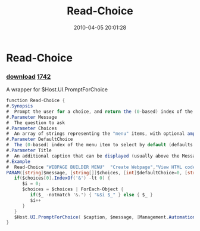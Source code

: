 ﻿---
pid:            1740
parent:         0
children:       1742
poster:         Joel Bennett
title:          Read-Choice
date:           2010-04-05 20:01:28
description:    A wrapper for $Host.UI.PromptForChoice
format:         csharp
---

# Read-Choice

### [download](1740.cs)  [1742](1742.md)

A wrapper for $Host.UI.PromptForChoice

```csharp
function Read-Choice {
#.Synopsis
#  Prompt the user for a choice, and return the (0-based) index of the selected item
#.Parameter Message
#  The question to ask
#.Parameter Choices
#  An array of strings representing the "menu" items, with optional ampersands (&) in them to mark (unique) characters to be used to select each item
#.Parameter DefaultChoice
#  The (0-based) index of the menu item to select by default (defaults to zero).
#.Parameter Title
#  An additional caption that can be displayed (usually above the Message) as part of the prompt
#.Example
#  Read-Choice "WEBPAGE BUILDER MENU"  "Create Webpage","View HTML code","Publish Webpage","Remove Webpage","E&xit"
PARAM([string]$message, [string[]]$choices, [int]$defaultChoice=0, [string]$Title=$null )
   if($choices[0].IndexOf('&') -lt 0) {
      $i = 0; 
      $choices = $choices | ForEach-Object {
         if($_ -notmatch '&.') { "&$i $_" } else { $_ }
         $i++
      }
   }
   $Host.UI.PromptForChoice( $caption, $message, [Management.Automation.Host.ChoiceDescription[]]$choices, $defaultChoice )
}

```
